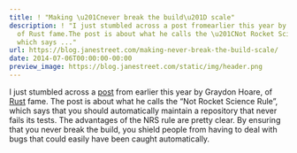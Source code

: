 ```yaml
---
title: ! "Making \u201Cnever break the build\u201D scale"
description: ! "I just stumbled across a post fromearlier this year by Graydon Hoare,
  of Rust fame.The post is about what he calls the \u201CNot Rocket Science Rule\u201D,
  which says ..."
url: https://blog.janestreet.com/making-never-break-the-build-scale/
date: 2014-07-06T00:00:00-00:00
preview_image: https://blog.janestreet.com/static/img/header.png
---
```


<p>I just stumbled across a <a href="http://graydon2.dreamwidth.org/1597.html">post</a> from
earlier this year by Graydon Hoare, of <a href="http://www.rust-lang.org/">Rust</a> fame.
The post is about what he calls the “Not Rocket Science Rule”, which says that
you should automatically maintain a repository that never fails its tests. The
advantages of the NRS rule are pretty clear. By ensuring that you never break
the build, you shield people from having to deal with bugs that could easily
have been caught automatically.</p>
